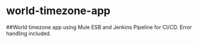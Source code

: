# world-timezone-app
##World timezone app using Mule ESB and Jenkins Pipeline for CI/CD. Error handling included. 
